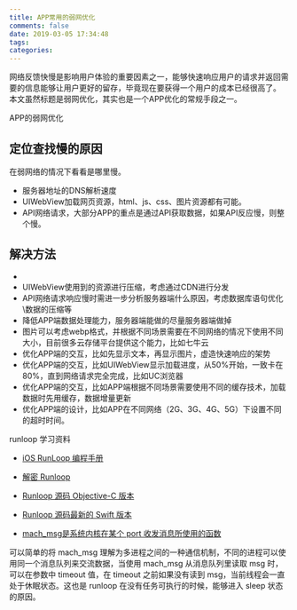 ```yaml
---
title: APP常用的弱网优化
comments: false
date: 2019-03-05 17:34:48
tags:
categories:
---
```

网络反馈快慢是影响用户体验的重要因素之一，能够快速响应用户的请求并返回需要的信息能够让用户更好的留存，毕竟现在要获得一个用户的成本已经很高了。
本文虽然标题是弱网优化，其实也是一个APP优化的常规手段之一。

<!--more-->

APP的弱网优化

## 定位查找慢的原因
在弱网络的情况下看看是哪里慢。
* 服务器地址的DNS解析速度
* UIWebView加载网页资源，html、js、css、图片资源都有可能。
* API网络请求，大部分APP的重点是通过API获取数据，如果API反应慢，则整个慢。

## 解决方法
* 
* UIWebView使用到的资源进行压缩，考虑通过CDN进行分发
* API网络请求响应慢时需进一步分析服务器端什么原因，考虑数据库语句优化\数据的压缩等
* 降低APP端数据处理能力，服务器端能做的尽量服务器端做掉
* 图片可以考虑webp格式，并根据不同场景需要在不同网络的情况下使用不同大小，目前很多云存储平台提供这个能力，比如七牛云
* 优化APP端的交互，比如先显示文本，再显示图片，虚造快速响应的架势
* 优化APP端的交互，比如UIWebView显示加载进度，从50%开始，一致卡在80%，直到网络请求完全完成，比如UC浏览器
* 优化APP端的交互，比如APP端根据不同场景需要使用不同的缓存技术，加载数据时先用缓存，数据增量更新
* 优化APP端的设计，比如APP在不同网络（2G、3G、4G、5G）下设置不同的超时时间。


runloop 学习资料
* [iOS RunLoop 编程手册](https://www.jianshu.com/p/4c38d16a29f1/)
* [解密 Runloop](http://mrpeak.cn/blog/ios-runloop/)

* [Runloop 源码 Objective-C 版本](https://opensource.apple.com/source/CF/CF-635.19/CFRunLoop.c.auto.html)

* [Runloop 源码最新的 Swift 版本](https://github.com/apple/swift-corelibs-foundation/blob/master/CoreFoundation/RunLoop.subproj/CFRunLoop.c)

* [mach_msg是系统内核在某个 port 收发消息所使用的函数](http://web.mit.edu/darwin/src/modules/xnu/osfmk/man/mach_msg.html)

可以简单的将 mach_msg 理解为多进程之间的一种通信机制，不同的进程可以使用同一个消息队列来交流数据，当使用 mach_msg 从消息队列里读取 msg 时，可以在参数中 timeout 值，在 timeout 之前如果没有读到 msg，当前线程会一直处于休眠状态。这也是 runloop 在没有任务可执行的时候，能够进入 sleep 状态的原因。
